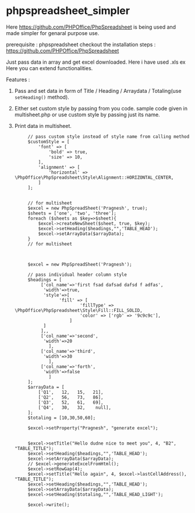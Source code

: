 # phpspreadsheet_simpler

Here https://github.com/PHPOffice/PhpSpreadsheet is being used and made simpler for genaral purpose use.

prerequisite : phpspreadsheet
checkout the installation steps : https://github.com/PHPOffice/PhpSpreadsheet

Just pass data in array and get excel downloaded. Here i have used .xls ex
Here you can extend functionalities.

Features : 
1. Pass and set data in form of Title / Heading / Arraydata / Totaling(use `setHeading()` method).
2. Either set custom style by passing from you code. sample code given in multisheet.php or use custom style by passing just its name.
3. Print data in multisheet.

            
            // pass custom style instead of style name from calling method
            $customStyle = [
                'font' => [
                    'bold' => true,
                    'size' => 10,
                ],
                'alignment' => [
                    'horizontal' => \PhpOffice\PhpSpreadsheet\Style\Alignment::HORIZONTAL_CENTER,
                ]
            ];


            // for multisheet 
            $excel = new PhpSpreadSheet('Pragnesh', true);
            $sheets = ['one', 'two', 'three'];
            foreach ($sheets as $key=>$sheet){
                $excel->createNewSheet($sheet, true, $key);
                $excel->setHeading($headings,"",'TABLE_HEAD');
                $excel->setArrayData($arrayData);
            }
            // for multisheet 



            $excel = new PhpSpreadSheet('Pragnesh');

            // pass individual header column style
            $headings = [
                 ['col_name'=>'first fsad dafsad dafsd f adfas',
                  'width'=>true,
                  'style'=>[
                        'fill' => [
                                'fillType' => \PhpOffice\PhpSpreadsheet\Style\Fill::FILL_SOLID,
                                'color' => ['rgb' => '9c9c9c'],
                            ]
                  ]
                 ],,
                 ['col_name'=>'second',
                  'width'=>20
                    ],
                 ['col_name'=>'third',
                  'width'=>30
                    ],
                 ['col_name'=>'forth',
                  'width'=>false
                    ]
            ];
            $arrayData = [
                ['Q1',   12,   15,   21],
                ['Q2',   56,   73,   86],
                ['Q3',   52,   61,   69],
                ['Q4',   30,   32,    null],
            ];
            $totaling = [10,30,50,60];

            $excel->setProperty("Pragnesh", "generate excel");


            $excel->setTitle("Hello dudne nice to meet you", 4, "B2", "TABLE_TITLE");
            $excel->setHeading($headings,"",'TABLE_HEAD');
            $excel->setArrayData($arrayData);
            // $excel->generateExcelFromHtml();
            $excel->setRowGap(4);
            $excel->setTitle("Hello again", 4, $excel->lastCellAddress(), "TABLE_TITLE");
            $excel->setHeading($headings,"",'TABLE_HEAD');
            $excel->setArrayData($arrayData);
            $excel->setHeading($totaling,"",'TABLE_HEAD_LIGHT');

            $excel->write();
          

